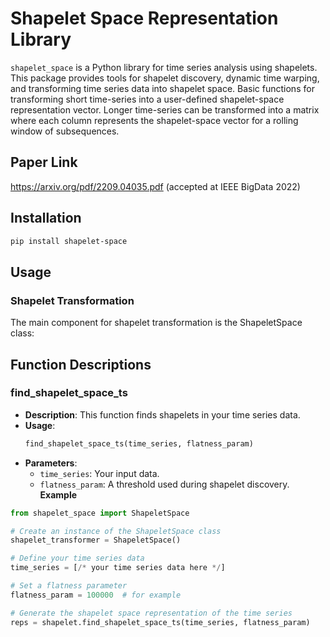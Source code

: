 # Shapelet Space Representation Library
`shapelet_space` is a Python library for time series analysis using shapelets. This package provides tools for shapelet discovery, dynamic time warping, and transforming time series data into shapelet space.
Basic functions for transforming short time-series into a user-defined shapelet-space representation vector. 
Longer time-series can be transformed into a matrix where each column represents the shapelet-space vector for a rolling window of subsequences.

## Paper Link
https://arxiv.org/pdf/2209.04035.pdf (accepted at IEEE BigData 2022)

## Installation
```bash
pip install shapelet-space
```

## Usage
### Shapelet Transformation
The main component for shapelet transformation is the ShapeletSpace class:
## Function Descriptions

### find_shapelet_space_ts

- **Description**: This function finds shapelets in your time series data.
- **Usage**:
    ```python
    find_shapelet_space_ts(time_series, flatness_param)
    ```
- **Parameters**:
    - `time_series`: Your input data.
    - `flatness_param`: A threshold used during shapelet discovery.
**Example**
```python
from shapelet_space import ShapeletSpace

# Create an instance of the ShapeletSpace class
shapelet_transformer = ShapeletSpace()

# Define your time series data
time_series = [/* your time series data here */]

# Set a flatness parameter
flatness_param = 100000  # for example

# Generate the shapelet space representation of the time series
reps = shapelet.find_shapelet_space_ts(time_series, flatness_param)
```
